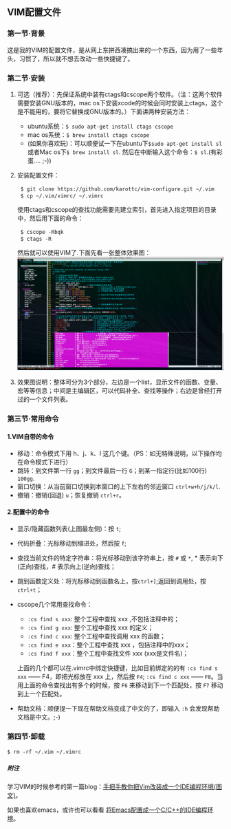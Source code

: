 ## VIM配置文件 ##
### 第一节·背景 ###
这是我的VIM的配置文件，是从网上东拼西凑搞出来的一个东西，因为用了一些年头，习惯了，所以就不想去改动一些快捷键了。

### 第二节·安装 ###
1. 可选（推荐）：先保证系统中装有ctags和cscope两个软件。（注：这两个软件需要安装GNU版本的，mac os下安装xcode的时候会同时安装上ctags，这个是不能用的，要将它替换成GNU版本的。）下面讲两种安装方法：
	* ubuntu系统：`$ sudo apt-get install ctags cscope`
	* mac os系统：`$ brew install ctags cscope`
	* (如果你喜欢玩)：可以顺便试一下在ubuntu下`$sudo apt-get install sl`或者Mac os下`$ brew install sl`. 然后在中断输入这个命令：`$ sl`.(有彩蛋.... ;-))
2. 安装配置文件：
						
		$ git clone https://github.com/karottc/vim-configure.git ~/.vim
		$ cp ~/.vim/vimrc/ ~/.vimrc	
		
	使用ctags和cscope的查找功能需要先建立索引，首先进入指定项目的目录中，然后用下面的命令：
		
		$ cscope -Rbqk
		$ ctags -R
		 
	然后就可以使用VIM了.下面先看一张整体效果图：
	![Alt text](picture/capture_20140614_1_all.png)
3. 效果图说明：整体可分为3个部分，左边是一个list，显示文件的函数、变量、宏等等信息；中间是主编辑区，可以代码补全、查找等操作；右边是曾经打开过的一个文件列表。

### 第三节·常用命令 ###
#### 1.VIM自带的命令 ####
* 移动：命令模式下用 h、j、k、l 这几个键。（PS：如无特殊说明，以下操作均在命令模式下进行）
* 跳转：到文件第一行 `gg`；到文件最后一行 `G`；到某一指定行(比如100行) `100gg`.
* 窗口切换：从当前窗口切换到本窗口的上下左右的邻近窗口 `ctrl+w+h/j/k/l`.
* 撤销：撤销(回退) `u`；恢复撤销 `ctrl+r`。

#### 2.配置中的命令 ####
* 显示/隐藏函数列表(上图最左侧)：按 `t`;
* 代码折叠：光标移动到缩进处，然后按 `f`;
* 查找当前文件的特定字符串：将光标移动到该字符串上，按 `#` 或 `*`, * 表示向下(正向)查找，# 表示向上(逆向)查找；
* 跳到函数定义处：将光标移动到函数名上，按`ctrl+]`;返回到调用处，按 `ctrl+t`；
* cscope几个常用查找命令：
	* `:cs find s xxx`: 整个工程中查找 xxx ,不包括注释中的；
	* `:cs find g xxx`: 整个工程中查找 xxx 的定义；
	* `:cs find c xxx`: 整个工程中查找调用 xxx 的函数；
	* `:cs find e xxx`：整个工程中查找 xxx ，包括注释中的xxx；
	* `:cs find f xxx`：整个工程中查找文件 xxx (xxx是文件名)；
	
	上面的几个都可以在.vimrc中绑定快捷键，比如目前绑定的的有 `:cs find s xxx` —— F4，即把光标放在 xxx 上，然后按 `F4`; `:cs find c xxx` —— `F8`。当用上面的命令查找出有多个的时候，按 `F6` 来移动到下一个匹配处，按 `F7` 移动到上一个匹配处。
* 帮助文档：顺便提一下现在帮助文档变成了中文的了，即输入 `:h` 会发现帮助文档是中文。;-)

### 第四节·卸载 ###

	$ rm -rf ~/.vim ~/.vimrc
	
##### 附注 #####

学习VIM的时候参考的第一篇blog：[手把手教你把Vim改装成一个IDE编程环境(图文)][blog1]。 

如果也喜欢emacs，或许也可以看看 [将Emacs配置成一个C/C++的IDE编程环境][blog2]。

[blog1]: http://blog.csdn.net/wooin/article/details/1858917
[blog2]: http://blog.csdn.net/karotte/article/details/6990031